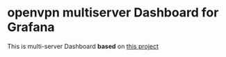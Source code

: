# openvpn multiserver Dashboard for Grafana

This is multi-server Dashboard **based** on [this project](https://grafana.com/grafana/dashboards/10562/reviews)